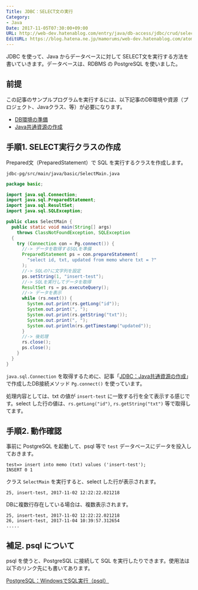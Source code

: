 ```yaml
---
Title: JDBC：SELECT文の実行
Category:
- Java
Date: 2017-11-05T07:30:00+09:00
URL: http://web-dev.hatenablog.com/entry/java/db-access/jdbc/crud/select
EditURL: https://blog.hatena.ne.jp/mamorums/web-dev.hatenablog.com/atom/entry/8599973812314310017
---
```


JDBC を使って、Java からデータベースに対して SELECT文を実行する方法を書いていきます。データベースは、RDBMS の PostgreSQL を使いました。


## 前提
この記事のサンプルプログラムを実行するには、以下記事のDB環境や資源（プロジェクト、Javaクラス、等）が必要になります。

- [DB環境の準備](/entry/java/jdbc/postgresql/db-env)
- [Java共通資源の作成](/entry/java/jdbc/postgresql/java-project-common-class)


## 手順1. SELECT実行クラスの作成
Prepared文（PreparedStatement）で SQL を実行するクラスを作成します。

`jdbc-pg/src/main/java/basic/SelectMain.java`

```java
package basic;

import java.sql.Connection;
import java.sql.PreparedStatement;
import java.sql.ResultSet;
import java.sql.SQLException;

public class SelectMain {
  public static void main(String[] args)
    throws ClassNotFoundException, SQLException
  {
    try (Connection con = Pg.connect()) {
      //-> データを取得するSQLを準備
      PreparedStatement ps = con.prepareStatement(
        "select id, txt, updated from memo where txt = ?"
      );
      //-> SQLの?に文字列を設定
      ps.setString(1, "insert-test");
      //-> SQLを実行してデータを取得
      ResultSet rs = ps.executeQuery();
      //-> データを表示
      while (rs.next()) {
        System.out.print(rs.getLong("id"));
        System.out.print(", ");
        System.out.print(rs.getString("txt"));
        System.out.print(", ");
        System.out.println(rs.getTimestamp("updated"));
      }
      //-> 後処理
      rs.close();
      ps.close();
    }
  }
}
```

`java.sql.Connection` を取得するために、記事「[JDBC：Java共通資源の作成](/entry/java/jdbc/postgresql/java-project-common-class)」で作成したDB接続メソッド `Pg.connect()` を使っています。

処理内容としては、txt の値が `insert-test` に一致する行を全て表示する感じです。select した行の値は、`rs.getLong("id")`, `rs.getString("txt")` 等で取得してます。


## 手順2. 動作確認
事前に PostgreSQL を起動して、psql 等で `test` データベースにデータを投入しておきます。

```
test=> insert into memo (txt) values ('insert-test');
INSERT 0 1
```

クラス `SelectMain` を実行すると、select した行が表示されます。

```
25, insert-test, 2017-11-02 12:22:22.021218
```

DBに複数行存在している場合は、複数表示されます。

```
25, insert-test, 2017-11-02 12:22:22.021218
26, insert-test, 2017-11-04 10:39:57.312654
.....
```


## 補足. psql について
psql を使うと、PostgreSQL に接続して SQL を実行したりできます。使用法は以下のリンク先にも書いてあります。

[PostgreSQL：WindowsでSQL実行（psql）](/entry/postgresql/windows/exec-sql-using-psql)
